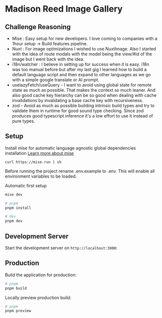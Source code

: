 # Madison Reed Image Gallery

## Challenge Reasoning
- Mise : Easy setup for new developers. I love coming to companies with a 1hour setup -> Build features pipeline.
- Nuxt : For image optimizations I wished to use NuxtImage. Also I started with the idea of route modals with the model being the view/#id of the image but I went back with the idea.
- i18n/watcher : I believe in setting up for success when it is easy. i18n was too manual before but after my last gig I learned how to build a default language script and then expand to other languages as we go with a simple google translate or AI prompt.
- uselazyFetch/useQuery - I want to avoid using global state for remote state as much as possible. That makes the context so much leaner. And also good cache key hierarchy can be so good when dealing with cache invalidations by invalidating a base cache key with recursiveness.
- zod - Avoid as much as possible building intrinsic build types and try to validate them in runtime for good sound type checking. Since zod produces good typescript inference it's a low effort to use it instead of pure types.

## Setup
Install mise for automatic language agnostic global dependencies installation
[Learn more about mise](https://mise.jdx.dev/)
```
curl https://mise.run | sh
```

Before running the project rename .env.example to .env. This will enable all environment variables to be loaded.

Automatic first setup

```bash
mise dev
```

```bash
# pnpm
pnpm install

# dev
pnpm dev
```

## Development Server

Start the development server on `http://localhost:3000`:

## Production

Build the application for production:

```bash
# pnpm
pnpm build
```

Locally preview production build:

```bash
# pnpm
pnpm preview
```